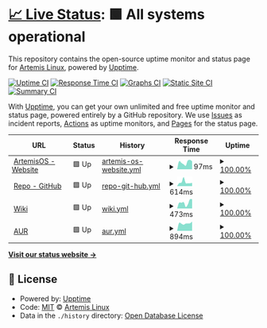 # [📈 Live Status](https://ArtemisLinux.github.io/status): <!--live status--> **🟩 All systems operational**

This repository contains the open-source uptime monitor and status page for [Artemis Linux](https://artemislinux.github.io/), powered by [Upptime](https://github.com/upptime/upptime).

[![Uptime CI](https://github.com/ArtemisLinux/status/workflows/Uptime%20CI/badge.svg)](https://github.com/ArtemisLinux/status/actions?query=workflow%3A%22Uptime+CI%22)
[![Response Time CI](https://github.com/ArtemisLinux/status/workflows/Response%20Time%20CI/badge.svg)](https://github.com/ArtemisLinux/status/actions?query=workflow%3A%22Response+Time+CI%22)
[![Graphs CI](https://github.com/ArtemisLinux/status/workflows/Graphs%20CI/badge.svg)](https://github.com/ArtemisLinux/status/actions?query=workflow%3A%22Graphs+CI%22)
[![Static Site CI](https://github.com/ArtemisLinux/status/workflows/Static%20Site%20CI/badge.svg)](https://github.com/ArtemisLinux/status/actions?query=workflow%3A%22Static+Site+CI%22)
[![Summary CI](https://github.com/ArtemisLinux/status/workflows/Summary%20CI/badge.svg)](https://github.com/ArtemisLinux/status/actions?query=workflow%3A%22Summary+CI%22)

With [Upptime](https://upptime.js.org), you can get your own unlimited and free uptime monitor and status page, powered entirely by a GitHub repository. We use [Issues](https://github.com/ArtemisLinux/status/issues) as incident reports, [Actions](https://github.com/ArtemisLinux/status/actions) as uptime monitors, and [Pages](https://ArtemisLinux.github.io/status) for the status page.

<!--start: status pages-->
<!-- This summary is generated by Upptime (https://github.com/upptime/upptime) -->
<!-- Do not edit this manually, your changes will be overwritten -->
<!-- prettier-ignore -->
| URL | Status | History | Response Time | Uptime |
| --- | ------ | ------- | ------------- | ------ |
| <img alt="" src="https://icons.duckduckgo.com/ip3/artemislinux.github.io.ico" height="13"> [ArtemisOS - Website](https://artemislinux.github.io/) | 🟩 Up | [artemis-os-website.yml](https://github.com/ArtemisLinux/status/commits/HEAD/history/artemis-os-website.yml) | <details><summary><img alt="Response time graph" src="./graphs/artemis-os-website/response-time-week.png" height="20"> 97ms</summary><br><a href="https://ArtemisLinux.github.io/status/history/artemis-os-website"><img alt="Response time 95" src="https://img.shields.io/endpoint?url=https%3A%2F%2Fraw.githubusercontent.com%2FArtemisLinux%2Fstatus%2FHEAD%2Fapi%2Fartemis-os-website%2Fresponse-time.json"></a><br><a href="https://ArtemisLinux.github.io/status/history/artemis-os-website"><img alt="24-hour response time 110" src="https://img.shields.io/endpoint?url=https%3A%2F%2Fraw.githubusercontent.com%2FArtemisLinux%2Fstatus%2FHEAD%2Fapi%2Fartemis-os-website%2Fresponse-time-day.json"></a><br><a href="https://ArtemisLinux.github.io/status/history/artemis-os-website"><img alt="7-day response time 97" src="https://img.shields.io/endpoint?url=https%3A%2F%2Fraw.githubusercontent.com%2FArtemisLinux%2Fstatus%2FHEAD%2Fapi%2Fartemis-os-website%2Fresponse-time-week.json"></a><br><a href="https://ArtemisLinux.github.io/status/history/artemis-os-website"><img alt="30-day response time 95" src="https://img.shields.io/endpoint?url=https%3A%2F%2Fraw.githubusercontent.com%2FArtemisLinux%2Fstatus%2FHEAD%2Fapi%2Fartemis-os-website%2Fresponse-time-month.json"></a><br><a href="https://ArtemisLinux.github.io/status/history/artemis-os-website"><img alt="1-year response time 95" src="https://img.shields.io/endpoint?url=https%3A%2F%2Fraw.githubusercontent.com%2FArtemisLinux%2Fstatus%2FHEAD%2Fapi%2Fartemis-os-website%2Fresponse-time-year.json"></a></details> | <details><summary><a href="https://ArtemisLinux.github.io/status/history/artemis-os-website">100.00%</a></summary><a href="https://ArtemisLinux.github.io/status/history/artemis-os-website"><img alt="All-time uptime 100.00%" src="https://img.shields.io/endpoint?url=https%3A%2F%2Fraw.githubusercontent.com%2FArtemisLinux%2Fstatus%2FHEAD%2Fapi%2Fartemis-os-website%2Fuptime.json"></a><br><a href="https://ArtemisLinux.github.io/status/history/artemis-os-website"><img alt="24-hour uptime 100.00%" src="https://img.shields.io/endpoint?url=https%3A%2F%2Fraw.githubusercontent.com%2FArtemisLinux%2Fstatus%2FHEAD%2Fapi%2Fartemis-os-website%2Fuptime-day.json"></a><br><a href="https://ArtemisLinux.github.io/status/history/artemis-os-website"><img alt="7-day uptime 100.00%" src="https://img.shields.io/endpoint?url=https%3A%2F%2Fraw.githubusercontent.com%2FArtemisLinux%2Fstatus%2FHEAD%2Fapi%2Fartemis-os-website%2Fuptime-week.json"></a><br><a href="https://ArtemisLinux.github.io/status/history/artemis-os-website"><img alt="30-day uptime 100.00%" src="https://img.shields.io/endpoint?url=https%3A%2F%2Fraw.githubusercontent.com%2FArtemisLinux%2Fstatus%2FHEAD%2Fapi%2Fartemis-os-website%2Fuptime-month.json"></a><br><a href="https://ArtemisLinux.github.io/status/history/artemis-os-website"><img alt="1-year uptime 100.00%" src="https://img.shields.io/endpoint?url=https%3A%2F%2Fraw.githubusercontent.com%2FArtemisLinux%2Fstatus%2FHEAD%2Fapi%2Fartemis-os-website%2Fuptime-year.json"></a></details>
| <img alt="" src="https://icons.duckduckgo.com/ip3/github.com.ico" height="13"> [Repo - GitHub](https://github.com/ArtemisLinux/ArtemisOS-Repo) | 🟩 Up | [repo-git-hub.yml](https://github.com/ArtemisLinux/status/commits/HEAD/history/repo-git-hub.yml) | <details><summary><img alt="Response time graph" src="./graphs/repo-git-hub/response-time-week.png" height="20"> 614ms</summary><br><a href="https://ArtemisLinux.github.io/status/history/repo-git-hub"><img alt="Response time 479" src="https://img.shields.io/endpoint?url=https%3A%2F%2Fraw.githubusercontent.com%2FArtemisLinux%2Fstatus%2FHEAD%2Fapi%2Frepo-git-hub%2Fresponse-time.json"></a><br><a href="https://ArtemisLinux.github.io/status/history/repo-git-hub"><img alt="24-hour response time 514" src="https://img.shields.io/endpoint?url=https%3A%2F%2Fraw.githubusercontent.com%2FArtemisLinux%2Fstatus%2FHEAD%2Fapi%2Frepo-git-hub%2Fresponse-time-day.json"></a><br><a href="https://ArtemisLinux.github.io/status/history/repo-git-hub"><img alt="7-day response time 614" src="https://img.shields.io/endpoint?url=https%3A%2F%2Fraw.githubusercontent.com%2FArtemisLinux%2Fstatus%2FHEAD%2Fapi%2Frepo-git-hub%2Fresponse-time-week.json"></a><br><a href="https://ArtemisLinux.github.io/status/history/repo-git-hub"><img alt="30-day response time 479" src="https://img.shields.io/endpoint?url=https%3A%2F%2Fraw.githubusercontent.com%2FArtemisLinux%2Fstatus%2FHEAD%2Fapi%2Frepo-git-hub%2Fresponse-time-month.json"></a><br><a href="https://ArtemisLinux.github.io/status/history/repo-git-hub"><img alt="1-year response time 479" src="https://img.shields.io/endpoint?url=https%3A%2F%2Fraw.githubusercontent.com%2FArtemisLinux%2Fstatus%2FHEAD%2Fapi%2Frepo-git-hub%2Fresponse-time-year.json"></a></details> | <details><summary><a href="https://ArtemisLinux.github.io/status/history/repo-git-hub">100.00%</a></summary><a href="https://ArtemisLinux.github.io/status/history/repo-git-hub"><img alt="All-time uptime 100.00%" src="https://img.shields.io/endpoint?url=https%3A%2F%2Fraw.githubusercontent.com%2FArtemisLinux%2Fstatus%2FHEAD%2Fapi%2Frepo-git-hub%2Fuptime.json"></a><br><a href="https://ArtemisLinux.github.io/status/history/repo-git-hub"><img alt="24-hour uptime 100.00%" src="https://img.shields.io/endpoint?url=https%3A%2F%2Fraw.githubusercontent.com%2FArtemisLinux%2Fstatus%2FHEAD%2Fapi%2Frepo-git-hub%2Fuptime-day.json"></a><br><a href="https://ArtemisLinux.github.io/status/history/repo-git-hub"><img alt="7-day uptime 100.00%" src="https://img.shields.io/endpoint?url=https%3A%2F%2Fraw.githubusercontent.com%2FArtemisLinux%2Fstatus%2FHEAD%2Fapi%2Frepo-git-hub%2Fuptime-week.json"></a><br><a href="https://ArtemisLinux.github.io/status/history/repo-git-hub"><img alt="30-day uptime 100.00%" src="https://img.shields.io/endpoint?url=https%3A%2F%2Fraw.githubusercontent.com%2FArtemisLinux%2Fstatus%2FHEAD%2Fapi%2Frepo-git-hub%2Fuptime-month.json"></a><br><a href="https://ArtemisLinux.github.io/status/history/repo-git-hub"><img alt="1-year uptime 100.00%" src="https://img.shields.io/endpoint?url=https%3A%2F%2Fraw.githubusercontent.com%2FArtemisLinux%2Fstatus%2FHEAD%2Fapi%2Frepo-git-hub%2Fuptime-year.json"></a></details>
| <img alt="" src="https://icons.duckduckgo.com/ip3/artemiswiki.readthedocs.io.ico" height="13"> [Wiki](https://artemiswiki.readthedocs.io/) | 🟩 Up | [wiki.yml](https://github.com/ArtemisLinux/status/commits/HEAD/history/wiki.yml) | <details><summary><img alt="Response time graph" src="./graphs/wiki/response-time-week.png" height="20"> 473ms</summary><br><a href="https://ArtemisLinux.github.io/status/history/wiki"><img alt="Response time 419" src="https://img.shields.io/endpoint?url=https%3A%2F%2Fraw.githubusercontent.com%2FArtemisLinux%2Fstatus%2FHEAD%2Fapi%2Fwiki%2Fresponse-time.json"></a><br><a href="https://ArtemisLinux.github.io/status/history/wiki"><img alt="24-hour response time 748" src="https://img.shields.io/endpoint?url=https%3A%2F%2Fraw.githubusercontent.com%2FArtemisLinux%2Fstatus%2FHEAD%2Fapi%2Fwiki%2Fresponse-time-day.json"></a><br><a href="https://ArtemisLinux.github.io/status/history/wiki"><img alt="7-day response time 473" src="https://img.shields.io/endpoint?url=https%3A%2F%2Fraw.githubusercontent.com%2FArtemisLinux%2Fstatus%2FHEAD%2Fapi%2Fwiki%2Fresponse-time-week.json"></a><br><a href="https://ArtemisLinux.github.io/status/history/wiki"><img alt="30-day response time 419" src="https://img.shields.io/endpoint?url=https%3A%2F%2Fraw.githubusercontent.com%2FArtemisLinux%2Fstatus%2FHEAD%2Fapi%2Fwiki%2Fresponse-time-month.json"></a><br><a href="https://ArtemisLinux.github.io/status/history/wiki"><img alt="1-year response time 419" src="https://img.shields.io/endpoint?url=https%3A%2F%2Fraw.githubusercontent.com%2FArtemisLinux%2Fstatus%2FHEAD%2Fapi%2Fwiki%2Fresponse-time-year.json"></a></details> | <details><summary><a href="https://ArtemisLinux.github.io/status/history/wiki">100.00%</a></summary><a href="https://ArtemisLinux.github.io/status/history/wiki"><img alt="All-time uptime 100.00%" src="https://img.shields.io/endpoint?url=https%3A%2F%2Fraw.githubusercontent.com%2FArtemisLinux%2Fstatus%2FHEAD%2Fapi%2Fwiki%2Fuptime.json"></a><br><a href="https://ArtemisLinux.github.io/status/history/wiki"><img alt="24-hour uptime 100.00%" src="https://img.shields.io/endpoint?url=https%3A%2F%2Fraw.githubusercontent.com%2FArtemisLinux%2Fstatus%2FHEAD%2Fapi%2Fwiki%2Fuptime-day.json"></a><br><a href="https://ArtemisLinux.github.io/status/history/wiki"><img alt="7-day uptime 100.00%" src="https://img.shields.io/endpoint?url=https%3A%2F%2Fraw.githubusercontent.com%2FArtemisLinux%2Fstatus%2FHEAD%2Fapi%2Fwiki%2Fuptime-week.json"></a><br><a href="https://ArtemisLinux.github.io/status/history/wiki"><img alt="30-day uptime 100.00%" src="https://img.shields.io/endpoint?url=https%3A%2F%2Fraw.githubusercontent.com%2FArtemisLinux%2Fstatus%2FHEAD%2Fapi%2Fwiki%2Fuptime-month.json"></a><br><a href="https://ArtemisLinux.github.io/status/history/wiki"><img alt="1-year uptime 100.00%" src="https://img.shields.io/endpoint?url=https%3A%2F%2Fraw.githubusercontent.com%2FArtemisLinux%2Fstatus%2FHEAD%2Fapi%2Fwiki%2Fuptime-year.json"></a></details>
| <img alt="" src="https://icons.duckduckgo.com/ip3/aur.archlinux.org.ico" height="13"> [AUR](https://aur.archlinux.org/) | 🟩 Up | [aur.yml](https://github.com/ArtemisLinux/status/commits/HEAD/history/aur.yml) | <details><summary><img alt="Response time graph" src="./graphs/aur/response-time-week.png" height="20"> 894ms</summary><br><a href="https://ArtemisLinux.github.io/status/history/aur"><img alt="Response time 850" src="https://img.shields.io/endpoint?url=https%3A%2F%2Fraw.githubusercontent.com%2FArtemisLinux%2Fstatus%2FHEAD%2Fapi%2Faur%2Fresponse-time.json"></a><br><a href="https://ArtemisLinux.github.io/status/history/aur"><img alt="24-hour response time 1098" src="https://img.shields.io/endpoint?url=https%3A%2F%2Fraw.githubusercontent.com%2FArtemisLinux%2Fstatus%2FHEAD%2Fapi%2Faur%2Fresponse-time-day.json"></a><br><a href="https://ArtemisLinux.github.io/status/history/aur"><img alt="7-day response time 894" src="https://img.shields.io/endpoint?url=https%3A%2F%2Fraw.githubusercontent.com%2FArtemisLinux%2Fstatus%2FHEAD%2Fapi%2Faur%2Fresponse-time-week.json"></a><br><a href="https://ArtemisLinux.github.io/status/history/aur"><img alt="30-day response time 850" src="https://img.shields.io/endpoint?url=https%3A%2F%2Fraw.githubusercontent.com%2FArtemisLinux%2Fstatus%2FHEAD%2Fapi%2Faur%2Fresponse-time-month.json"></a><br><a href="https://ArtemisLinux.github.io/status/history/aur"><img alt="1-year response time 850" src="https://img.shields.io/endpoint?url=https%3A%2F%2Fraw.githubusercontent.com%2FArtemisLinux%2Fstatus%2FHEAD%2Fapi%2Faur%2Fresponse-time-year.json"></a></details> | <details><summary><a href="https://ArtemisLinux.github.io/status/history/aur">100.00%</a></summary><a href="https://ArtemisLinux.github.io/status/history/aur"><img alt="All-time uptime 100.00%" src="https://img.shields.io/endpoint?url=https%3A%2F%2Fraw.githubusercontent.com%2FArtemisLinux%2Fstatus%2FHEAD%2Fapi%2Faur%2Fuptime.json"></a><br><a href="https://ArtemisLinux.github.io/status/history/aur"><img alt="24-hour uptime 100.00%" src="https://img.shields.io/endpoint?url=https%3A%2F%2Fraw.githubusercontent.com%2FArtemisLinux%2Fstatus%2FHEAD%2Fapi%2Faur%2Fuptime-day.json"></a><br><a href="https://ArtemisLinux.github.io/status/history/aur"><img alt="7-day uptime 100.00%" src="https://img.shields.io/endpoint?url=https%3A%2F%2Fraw.githubusercontent.com%2FArtemisLinux%2Fstatus%2FHEAD%2Fapi%2Faur%2Fuptime-week.json"></a><br><a href="https://ArtemisLinux.github.io/status/history/aur"><img alt="30-day uptime 100.00%" src="https://img.shields.io/endpoint?url=https%3A%2F%2Fraw.githubusercontent.com%2FArtemisLinux%2Fstatus%2FHEAD%2Fapi%2Faur%2Fuptime-month.json"></a><br><a href="https://ArtemisLinux.github.io/status/history/aur"><img alt="1-year uptime 100.00%" src="https://img.shields.io/endpoint?url=https%3A%2F%2Fraw.githubusercontent.com%2FArtemisLinux%2Fstatus%2FHEAD%2Fapi%2Faur%2Fuptime-year.json"></a></details>

<!--end: status pages-->

[**Visit our status website →**](https://ArtemisLinux.github.io/status)

## 📄 License

- Powered by: [Upptime](https://github.com/upptime/upptime)
- Code: [MIT](./LICENSE) © [Artemis Linux](https://artemislinux.github.io/)
- Data in the `./history` directory: [Open Database License](https://opendatacommons.org/licenses/odbl/1-0/)
